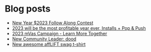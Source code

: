 # Blog posts
<!-- BLOG-POST-LIST:START -->
- [New Year $2023 Follow Along Contest](https://afflift.com/f/threads/new-year-2023-follow-along-contest.10177/)
- [2023 will be the most profitable year ever, Installs + Pop &amp; Push](https://afflift.com/f/threads/2023-will-be-the-most-profitable-year-ever-installs-pop-push.10183/)
- [2023 mVas Campaign - Learn More Together](https://afflift.com/f/threads/2023-mvas-campaign-learn-more-together.10194/)
- [New Community Leader: dood](https://afflift.com/f/threads/new-community-leader-dood.10163/)
- [New awesome affLIFT swag t-shirt](https://afflift.com/f/threads/new-awesome-afflift-swag-t-shirt.10190/)
<!-- BLOG-POST-LIST:END -->
